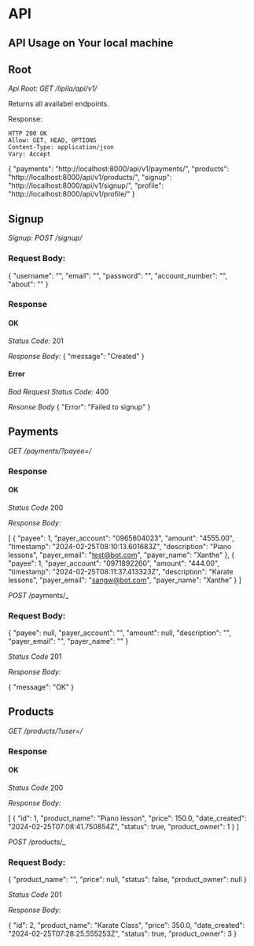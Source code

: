 # API

## API Usage on Your local machine

## Root
_Api Root: GET /lipila/api/v1/_

Returns all availabel endpoints.

Response:

    HTTP 200 OK
    Allow: GET, HEAD, OPTIONS
    Content-Type: application/json
    Vary: Accept

   {
        "payments": "http://localhost:8000/api/v1/payments/",
        "products": "http://localhost:8000/api/v1/products/",
        "signup": "http://localhost:8000/api/v1/signup/",
        "profile": "http://localhost:8000/api/v1/profile/"
    }

## Signup
_Signup: POST /signup/_

### Request Body:

{
    "username": "", 
    "email": "",
    "password": "",
    "account_number": "",
    "about": ""
}

### Response

#### OK
 *Status Code:* 201

 *Response Body:*
{
    "message": "Created"
}

#### Error
*Bad Request*
*Status Code:* 400

*Resonse Body*
{
    "Error": "Failed to signup"
}

## Payments
_GET /payments/?payee=<username>/_

### Response
#### OK
*Status Code* 200

*Response Body:*

[
    {
        "payee": 1,
        "payer_account": "0965604023",
        "amount": "4555.00",
        "timestamp": "2024-02-25T08:10:13.601683Z",
        "description": "Piano lessons",
        "payer_email": "test@bot.com",
        "payer_name": "Xanthe"
    },
    {
        "payee": 1,
        "payer_account": "0971892260",
        "amount": "444.00",
        "timestamp": "2024-02-25T08:11:37.413323Z",
        "description": "Karate lessons",
        "payer_email": "sangw@bot.com",
        "payer_name": "Xanthe"
    }
]

_POST_ /payments/_

### Request Body:

{
    "payee": null,
    "payer_account": "",
    "amount": null,
    "description": "",
    "payer_email": "",
    "payer_name": ""
}

*Status Code* 201

*Response Body:*

{
    "message": "OK"
}
## Products
_GET /products/?user=<username>/_

### Response
#### OK
*Status Code* 200

*Response Body:*

[
    {
        "id": 1,
        "product_name": "Piano lesson",
        "price": 150.0,
        "date_created": "2024-02-25T07:08:41.750854Z",
        "status": true,
        "product_owner": 1
    }
]


_POST_ /products/_

### Request Body:

{
    "product_name": "",
    "price": null,
    "status": false,
    "product_owner": null
}

*Status Code* 201

*Response Body:*

{
    "id": 2,
    "product_name": "Karate Class",
    "price": 350.0,
    "date_created": "2024-02-25T07:28:25.555253Z",
    "status": true,
    "product_owner": 3
}

